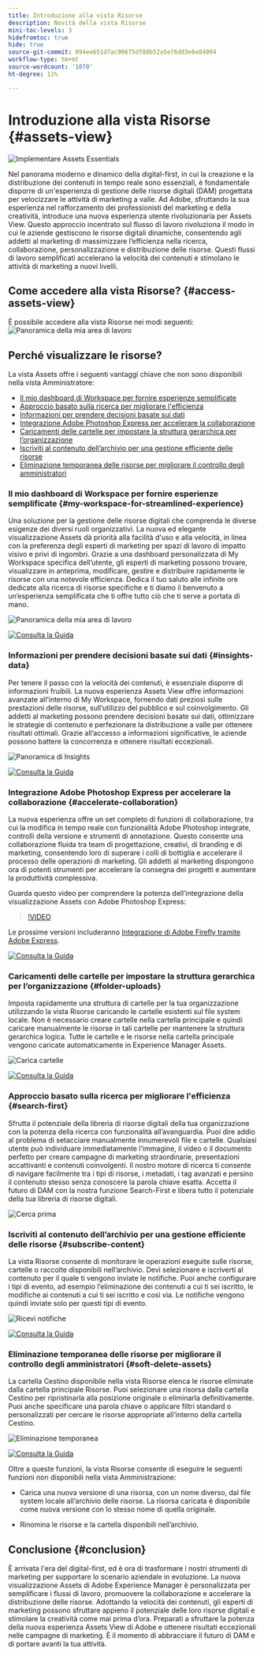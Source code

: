 ```yaml
---
title: Introduzione alla vista Risorse
description: Novità della vista Risorse
mini-toc-levels: 3
hidefromtoc: true
hide: true
source-git-commit: 094ee651d7ac90675df88b52a5e76dd3e6e84094
workflow-type: tm+mt
source-wordcount: '1070'
ht-degree: 11%

---
```



# Introduzione alla vista Risorse {#assets-view}

![Implementare Assets Essentials](assets/banner-image.jpg)

Nel panorama moderno e dinamico della digital-first, in cui la creazione e la distribuzione dei contenuti in tempo reale sono essenziali, è fondamentale disporre di un&#39;esperienza di gestione delle risorse digitali (DAM) progettata per velocizzare le attività di marketing a valle. Ad Adobe, sfruttando la sua esperienza nel rafforzamento dei professionisti del marketing e della creatività, introduce una nuova esperienza utente rivoluzionaria per Assets View. Questo approccio incentrato sul flusso di lavoro rivoluziona il modo in cui le aziende gestiscono le risorse digitali dinamiche, consentendo agli addetti al marketing di massimizzare l’efficienza nella ricerca, collaborazione, personalizzazione e distribuzione delle risorse. Questi flussi di lavoro semplificati accelerano la velocità dei contenuti e stimolano le attività di marketing a nuovi livelli.

## Come accedere alla vista Risorse? {#access-assets-view}

È possibile accedere alla vista Risorse nei modi seguenti:
![Panoramica della mia area di lavoro](assets/assets-view.png)

<!--

* **Toggle in Admin view**

    * Log into [!DNL Experience Manager] using Cloud Manager.
    * Navigate to **[!UICONTROL Assets]** > **[!UICONTROL Files]**.
    * Click the profile icon on the top right corner.
    * Click **[!UICONTROL Switch View]** from the **[!UICONTROL Profile Settings]** section.
    Repeat these steps to switch back to the Admin view.

* **Product Switcher**
    * Log into [!DNL Experience Manager] and click ![Product selector](assets/waffle-icon.svg).
    * Select **[!UICONTROL Experience Manager Assets]** to access the Assets view.
    * Select **[!UICONTROL Experience Manager]** to access the Admin view.

* **Quick Links** 
    * Log into experience.adobe.com.
    * Click **[!UICONTROL Experience Manager Assets]** to access the Assets view.
    * Click **[!UICONTROL Experience Manager Assets]** to access the Assets view.

    -->

## Perché visualizzare le risorse?

La vista Assets offre i seguenti vantaggi chiave che non sono disponibili nella vista Amministratore:

* [Il mio dashboard di Workspace per fornire esperienze semplificate](#my-workspace-for-streamlined-experience)
* [Approccio basato sulla ricerca per migliorare l&#39;efficienza](#search-first)
* [Informazioni per prendere decisioni basate sui dati](#insights-data)
* [Integrazione Adobe Photoshop Express per accelerare la collaborazione](#accelerate-collaboration)
* [Caricamenti delle cartelle per impostare la struttura gerarchica per l’organizzazione](#folder-uploads)
* [Iscriviti al contenuto dell’archivio per una gestione efficiente delle risorse](#subscribe-content)
* [Eliminazione temporanea delle risorse per migliorare il controllo degli amministratori](#soft-delete-assets)

### Il mio dashboard di Workspace per fornire esperienze semplificate {#my-workspace-for-streamlined-experience}

Una soluzione per la gestione delle risorse digitali che comprenda le diverse esigenze dei diversi ruoli organizzativi. La nuova ed elegante visualizzazione Assets dà priorità alla facilità d&#39;uso e alla velocità, in linea con la preferenza degli esperti di marketing per spazi di lavoro di impatto visivo e privi di ingombri. Grazie a una dashboard personalizzata di My Workspace specifica dell’utente, gli esperti di marketing possono trovare, visualizzare in anteprima, modificare, gestire e distribuire rapidamente le risorse con una notevole efficienza. Dedica il tuo saluto alle infinite ore dedicate alla ricerca di risorse specifiche e ti diamo il benvenuto a un’esperienza semplificata che ti offre tutto ciò che ti serve a portata di mano.

![Panoramica della mia area di lavoro](assets/my-workspace-demo.gif)

[![Consulta la Guida](https://helpx.adobe.com/content/dam/help/en/marketing-cloud/how-to/digital-foundation/_jcr_content/main-pars/image_1250343773/see-the-guide-sm.png)](my-workspace.md)

### Informazioni per prendere decisioni basate sui dati {#insights-data}

Per tenere il passo con la velocità dei contenuti, è essenziale disporre di informazioni fruibili. La nuova esperienza Assets View offre informazioni avanzate all’interno di My Workspace, fornendo dati preziosi sulle prestazioni delle risorse, sull’utilizzo del pubblico e sul coinvolgimento. Gli addetti al marketing possono prendere decisioni basate sui dati, ottimizzare le strategie di contenuto e perfezionare la distribuzione a valle per ottenere risultati ottimali. Grazie all’accesso a informazioni significative, le aziende possono battere la concorrenza e ottenere risultati eccezionali.

![Panoramica di Insights](assets/insights-overview.gif)

[![Consulta la Guida](https://helpx.adobe.com/content/dam/help/en/marketing-cloud/how-to/digital-foundation/_jcr_content/main-pars/image_1250343773/see-the-guide-sm.png)](manage-reports.md#view-live-statistics)

### Integrazione Adobe Photoshop Express per accelerare la collaborazione {#accelerate-collaboration}

La nuova esperienza offre un set completo di funzioni di collaborazione, tra cui la modifica in tempo reale con funzionalità Adobe Photoshop integrate, controlli della versione e strumenti di annotazione. Questo consente una collaborazione fluida tra team di progettazione, creativi, di branding e di marketing, consentendo loro di superare i colli di bottiglia e accelerare il processo delle operazioni di marketing. Gli addetti al marketing dispongono ora di potenti strumenti per accelerare la consegna dei progetti e aumentare la produttività complessiva.

Guarda questo video per comprendere la potenza dell’integrazione della visualizzazione Assets con Adobe Photoshop Express:

>[!VIDEO](https://video.tv.adobe.com/v/3420922)

Le prossime versioni includeranno [Integrazione di Adobe Firefly tramite Adobe Express](https://firefly.adobe.com/?gclid=EAIaIQobChMIlZeKuNfj_wIVeyCtBh3e5g2cEAAYASAAEgL56_D_BwE&amp;sdid=JM4FW6VL&amp;mv=search&amp;mv2=paidsearch&amp;ef_id=EAIaIQobChMIlZeKuNfj_wIVeyCtBh3e5g2cEAAYASAAEgL56_D_BwE:G:s&amp;s_kwcid=AL!3085!3!652077237594!!!g!!adobe%20firefly!19870733758!148140507838).

[![Consulta la Guida](https://helpx.adobe.com/content/dam/help/en/marketing-cloud/how-to/digital-foundation/_jcr_content/main-pars/image_1250343773/see-the-guide-sm.png)](edit-images.md)

### Caricamenti delle cartelle per impostare la struttura gerarchica per l’organizzazione {#folder-uploads}

Imposta rapidamente una struttura di cartelle per la tua organizzazione utilizzando la vista Risorse caricando le cartelle esistenti sul file system locale. Non è necessario creare cartelle nella cartella principale e quindi caricare manualmente le risorse in tali cartelle per mantenere la struttura gerarchica logica. Tutte le cartelle e le risorse nella cartella principale vengono caricate automaticamente in Experience Manager Assets.

![Carica cartelle](assets/folder-uploads.gif)

[![Consulta la Guida](https://helpx.adobe.com/content/dam/help/en/marketing-cloud/how-to/digital-foundation/_jcr_content/main-pars/image_1250343773/see-the-guide-sm.png)](add-delete.md)

### Approccio basato sulla ricerca per migliorare l&#39;efficienza {#search-first}

Sfrutta il potenziale della libreria di risorse digitali della tua organizzazione con la potenza della ricerca con funzionalità all’avanguardia. Puoi dire addio al problema di setacciare manualmente innumerevoli file e cartelle. Qualsiasi utente può individuare immediatamente l&#39;immagine, il video o il documento perfetto per creare campagne di marketing straordinarie, presentazioni accattivanti e contenuti coinvolgenti. Il nostro motore di ricerca ti consente di navigare facilmente tra i tipi di risorse, i metadati, i tag avanzati e persino il contenuto stesso senza conoscere la parola chiave esatta. Accetta il futuro di DAM con la nostra funzione Search-First e libera tutto il potenziale della tua libreria di risorse digitali.

![Cerca prima](assets/search-first.gif)

### Iscriviti al contenuto dell’archivio per una gestione efficiente delle risorse {#subscribe-content}

La vista Risorse consente di monitorare le operazioni eseguite sulle risorse, cartelle o raccolte disponibili nell’archivio. Devi selezionare e iscriverti al contenuto per il quale ti vengono inviate le notifiche. Puoi anche configurare i tipi di evento, ad esempio l’eliminazione dei contenuti a cui ti sei iscritto, le modifiche ai contenuti a cui ti sei iscritto e così via. Le notifiche vengono quindi inviate solo per questi tipi di evento.

![Ricevi notifiche](assets/notifications.gif)

[![Consulta la Guida](https://helpx.adobe.com/content/dam/help/en/marketing-cloud/how-to/digital-foundation/_jcr_content/main-pars/image_1250343773/see-the-guide-sm.png)](manage-notifications.md)

### Eliminazione temporanea delle risorse per migliorare il controllo degli amministratori {#soft-delete-assets}

La cartella Cestino disponibile nella vista Risorse elenca le risorse eliminate dalla cartella principale Risorse. Puoi selezionare una risorsa dalla cartella Cestino per ripristinarla alla posizione originale o eliminarla definitivamente. Puoi anche specificare una parola chiave o applicare filtri standard o personalizzati per cercare le risorse appropriate all’interno della cartella Cestino.

![Eliminazione temporanea](assets/soft-delete.gif)

[![Consulta la Guida](https://helpx.adobe.com/content/dam/help/en/marketing-cloud/how-to/digital-foundation/_jcr_content/main-pars/image_1250343773/see-the-guide-sm.png)](navigate-view.md)

Oltre a queste funzioni, la vista Risorse consente di eseguire le seguenti funzioni non disponibili nella vista Amministrazione:

* Carica una nuova versione di una risorsa, con un nome diverso, dal file system locale all’archivio delle risorse. La risorsa caricata è disponibile come nuova versione con lo stesso nome di quella originale.

* Rinomina le risorse e la cartella disponibili nell’archivio.

## Conclusione {#conclusion}

È arrivata l&#39;era del digital-first, ed è ora di trasformare i nostri strumenti di marketing per supportare lo scenario aziendale in evoluzione. La nuova visualizzazione Assets di Adobe Experience Manager è personalizzata per semplificare i flussi di lavoro, promuovere la collaborazione e accelerare la distribuzione delle risorse. Adottando la velocità dei contenuti, gli esperti di marketing possono sfruttare appieno il potenziale delle loro risorse digitali e stimolare la creatività come mai prima d’ora. Preparati a sfruttare la potenza della nuova esperienza Assets View di Adobe e ottenere risultati eccezionali nelle campagne di marketing. È il momento di abbracciare il futuro di DAM e di portare avanti la tua attività.




